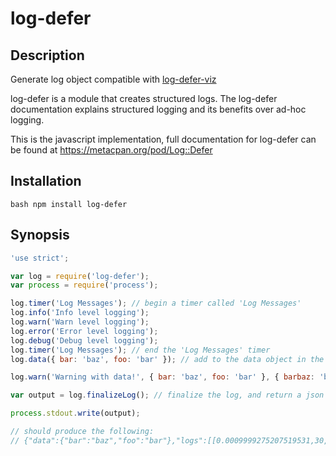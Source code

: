 log-defer
=========

Description
-----------
Generate log object compatible with [log-defer-viz](https://github.com/hoytech/Log-Defer-Viz)

log-defer is a module that creates structured logs. The log-defer documentation explains structured logging and its benefits over ad-hoc logging.

This is the javascript implementation, full documentation for log-defer can be found at https://metacpan.org/pod/Log::Defer

Installation
------------

```bash npm install log-defer```

Synopsis
--------

``` javascript
'use strict';

var log = require('log-defer');
var process = require('process');

log.timer('Log Messages'); // begin a timer called 'Log Messages'
log.info('Info level logging');
log.warn('Warn level logging');
log.error('Error level logging');
log.debug('Debug level logging');
log.timer('Log Messages'); // end the 'Log Messages' timer
log.data({ bar: 'baz', foo: 'bar' }); // add to the data object in the log-defer

log.warn('Warning with data!', { bar: 'baz', foo: 'bar' }, { barbaz: 'bazfoo', foobar: 'barbaz' });

var output = log.finalizeLog(); // finalize the log, and return a json string of the log-defer

process.stdout.write(output);

// should produce the following:
// {"data":{"bar":"baz","foo":"bar"},"logs":[[0.0009999275207519531,30,"Info level logging"],[0.0009999275207519531,20,"Warn level logging"],[0.0009999275207519531,10,"Error level logging"],[0.0009999275207519531,40,"Debug level logging"],[0.0009999275207519531,20,"Warning with data!",{"bar":"baz","foo":"bar","barbaz":"bazfoo","foobar":"barbaz"}]],"start":1457018806.914,"timers":[["Log Messages",0.0009999275207519531,0.0009999275207519531]],"end":0.0019998550415039062}

```
